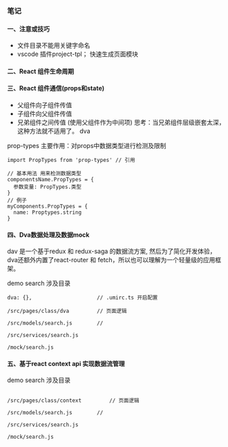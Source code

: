 ### 笔记
#### 一、注意或技巧
- 文件目录不能用关键字命名
- vscode 插件project-tpl； 快速生成页面模块

#### 二、React 组件生命周期


#### 三、React 组件通信(props和state)
- 父组件向子组件传值
- 子组件向父组件传值
- 兄弟组件之间传值 (使用父组件作为中间项)
思考：当兄弟组件层级嵌套太深，这种方法就不适用了。 dva

prop-types
主要作用：对props中数据类型进行检测及限制

```
import PropTypes from 'prop-types' // 引用

// 基本用法 用来检测数据类型
componentsName.PropTypes = {
  参数变量: PropTypes.类型
}
// 例子
myComponents.PropTypes = {
  name: Proptypes.string
}
```

#### 四、Dva数据处理及数据mock
dav 是一个基于redux 和 redux-saga 的数据流方案, 然后为了简化开发体验，dva还额外内置了react-router 和 fetch，所以也可以理解为一个轻量级的应用框架。

demo search 涉及目录
```
dva: {},                     // .umirc.ts 开启配置

/src/pages/class/dva         // 页面逻辑

/src/models/search.js        //

/src/services/search.js

/mock/search.js

```

#### 五、基于react context api 实现数据流管理
demo search 涉及目录
```

/src/pages/class/context         // 页面逻辑

/src/models/search.js        //

/src/services/search.js

/mock/search.js




